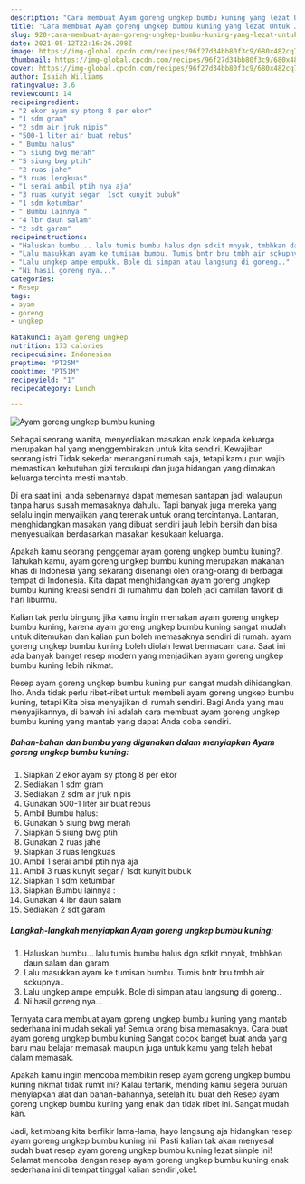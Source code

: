 ```yaml
---
description: "Cara membuat Ayam goreng ungkep bumbu kuning yang lezat Untuk Jualan"
title: "Cara membuat Ayam goreng ungkep bumbu kuning yang lezat Untuk Jualan"
slug: 920-cara-membuat-ayam-goreng-ungkep-bumbu-kuning-yang-lezat-untuk-jualan
date: 2021-05-12T22:16:26.298Z
image: https://img-global.cpcdn.com/recipes/96f27d34bb80f3c9/680x482cq70/ayam-goreng-ungkep-bumbu-kuning-foto-resep-utama.jpg
thumbnail: https://img-global.cpcdn.com/recipes/96f27d34bb80f3c9/680x482cq70/ayam-goreng-ungkep-bumbu-kuning-foto-resep-utama.jpg
cover: https://img-global.cpcdn.com/recipes/96f27d34bb80f3c9/680x482cq70/ayam-goreng-ungkep-bumbu-kuning-foto-resep-utama.jpg
author: Isaiah Williams
ratingvalue: 3.6
reviewcount: 14
recipeingredient:
- "2 ekor ayam sy ptong 8 per ekor"
- "1 sdm gram"
- "2 sdm air jruk nipis"
- "500-1 liter air buat rebus"
- " Bumbu halus"
- "5 siung bwg merah"
- "5 siung bwg ptih"
- "2 ruas jahe"
- "3 ruas lengkuas"
- "1 serai ambil ptih nya aja"
- "3 ruas kunyit segar  1sdt kunyit bubuk"
- "1 sdm ketumbar"
- " Bumbu lainnya "
- "4 lbr daun salam"
- "2 sdt garam"
recipeinstructions:
- "Haluskan bumbu... lalu tumis bumbu halus dgn sdkit mnyak, tmbhkan daun salam dan garam."
- "Lalu masukkan ayam ke tumisan bumbu. Tumis bntr bru tmbh air sckupnya.."
- "Lalu ungkep ampe empukk. Bole di simpan atau langsung di goreng.."
- "Ni hasil goreng nya..."
categories:
- Resep
tags:
- ayam
- goreng
- ungkep

katakunci: ayam goreng ungkep 
nutrition: 173 calories
recipecuisine: Indonesian
preptime: "PT25M"
cooktime: "PT51M"
recipeyield: "1"
recipecategory: Lunch

---
```



![Ayam goreng ungkep bumbu kuning](https://img-global.cpcdn.com/recipes/96f27d34bb80f3c9/680x482cq70/ayam-goreng-ungkep-bumbu-kuning-foto-resep-utama.jpg)

Sebagai seorang wanita, menyediakan masakan enak kepada keluarga merupakan hal yang menggembirakan untuk kita sendiri. Kewajiban seorang istri Tidak sekedar menangani rumah saja, tetapi kamu pun wajib memastikan kebutuhan gizi tercukupi dan juga hidangan yang dimakan keluarga tercinta mesti mantab.

Di era  saat ini, anda sebenarnya dapat memesan santapan jadi walaupun tanpa harus susah memasaknya dahulu. Tapi banyak juga mereka yang selalu ingin menyajikan yang terenak untuk orang tercintanya. Lantaran, menghidangkan masakan yang dibuat sendiri jauh lebih bersih dan bisa menyesuaikan berdasarkan masakan kesukaan keluarga. 



Apakah kamu seorang penggemar ayam goreng ungkep bumbu kuning?. Tahukah kamu, ayam goreng ungkep bumbu kuning merupakan makanan khas di Indonesia yang sekarang disenangi oleh orang-orang di berbagai tempat di Indonesia. Kita dapat menghidangkan ayam goreng ungkep bumbu kuning kreasi sendiri di rumahmu dan boleh jadi camilan favorit di hari liburmu.

Kalian tak perlu bingung jika kamu ingin memakan ayam goreng ungkep bumbu kuning, karena ayam goreng ungkep bumbu kuning sangat mudah untuk ditemukan dan kalian pun boleh memasaknya sendiri di rumah. ayam goreng ungkep bumbu kuning boleh diolah lewat bermacam cara. Saat ini ada banyak banget resep modern yang menjadikan ayam goreng ungkep bumbu kuning lebih nikmat.

Resep ayam goreng ungkep bumbu kuning pun sangat mudah dihidangkan, lho. Anda tidak perlu ribet-ribet untuk membeli ayam goreng ungkep bumbu kuning, tetapi Kita bisa menyajikan di rumah sendiri. Bagi Anda yang mau menyajikannya, di bawah ini adalah cara membuat ayam goreng ungkep bumbu kuning yang mantab yang dapat Anda coba sendiri.

<!--inarticleads1-->

##### Bahan-bahan dan bumbu yang digunakan dalam menyiapkan Ayam goreng ungkep bumbu kuning:

1. Siapkan 2 ekor ayam sy ptong 8 per ekor
1. Sediakan 1 sdm gram
1. Sediakan 2 sdm air jruk nipis
1. Gunakan 500-1 liter air buat rebus
1. Ambil  Bumbu halus:
1. Gunakan 5 siung bwg merah
1. Siapkan 5 siung bwg ptih
1. Gunakan 2 ruas jahe
1. Siapkan 3 ruas lengkuas
1. Ambil 1 serai ambil ptih nya aja
1. Ambil 3 ruas kunyit segar / 1sdt kunyit bubuk
1. Siapkan 1 sdm ketumbar
1. Siapkan  Bumbu lainnya :
1. Gunakan 4 lbr daun salam
1. Sediakan 2 sdt garam




<!--inarticleads2-->

##### Langkah-langkah menyiapkan Ayam goreng ungkep bumbu kuning:

1. Haluskan bumbu... lalu tumis bumbu halus dgn sdkit mnyak, tmbhkan daun salam dan garam.
1. Lalu masukkan ayam ke tumisan bumbu. Tumis bntr bru tmbh air sckupnya..
1. Lalu ungkep ampe empukk. Bole di simpan atau langsung di goreng..
1. Ni hasil goreng nya...




Ternyata cara membuat ayam goreng ungkep bumbu kuning yang mantab sederhana ini mudah sekali ya! Semua orang bisa memasaknya. Cara buat ayam goreng ungkep bumbu kuning Sangat cocok banget buat anda yang baru mau belajar memasak maupun juga untuk kamu yang telah hebat dalam memasak.

Apakah kamu ingin mencoba membikin resep ayam goreng ungkep bumbu kuning nikmat tidak rumit ini? Kalau tertarik, mending kamu segera buruan menyiapkan alat dan bahan-bahannya, setelah itu buat deh Resep ayam goreng ungkep bumbu kuning yang enak dan tidak ribet ini. Sangat mudah kan. 

Jadi, ketimbang kita berfikir lama-lama, hayo langsung aja hidangkan resep ayam goreng ungkep bumbu kuning ini. Pasti kalian tak akan menyesal sudah buat resep ayam goreng ungkep bumbu kuning lezat simple ini! Selamat mencoba dengan resep ayam goreng ungkep bumbu kuning enak sederhana ini di tempat tinggal kalian sendiri,oke!.


